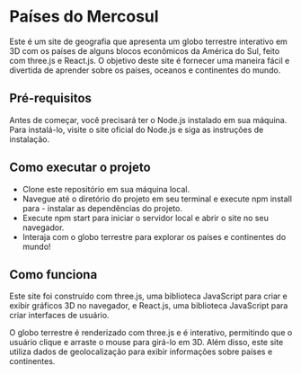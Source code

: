 # Países do Mercosul
Este é um site de geografia que apresenta um globo terrestre interativo em 3D com os países de alguns blocos econômicos da América do Sul, feito com three.js e React.js. O objetivo deste site é fornecer uma maneira fácil e divertida de aprender sobre os países, oceanos e continentes do mundo.

## Pré-requisitos
Antes de começar, você precisará ter o Node.js instalado em sua máquina. Para instalá-lo, visite o site oficial do Node.js e siga as instruções de instalação.

## Como executar o projeto
- Clone este repositório em sua máquina local.
- Navegue até o diretório do projeto em seu terminal e execute npm install para - instalar as dependências do projeto.
- Execute npm start para iniciar o servidor local e abrir o site no seu navegador.
- Interaja com o globo terrestre para explorar os países e continentes do mundo!

## Como funciona

Este site foi construído com three.js, uma biblioteca JavaScript para criar e exibir gráficos 3D no navegador, e React.js, uma biblioteca JavaScript para criar interfaces de usuário.

O globo terrestre é renderizado com three.js e é interativo, permitindo que o usuário clique e arraste o mouse para girá-lo em 3D. Além disso, este site utiliza dados de geolocalização para exibir informações sobre países e continentes.
